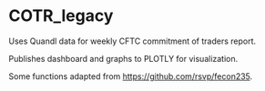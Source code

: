 # COTR_legacy
Uses Quandl data for weekly CFTC commitment of traders report.

Publishes dashboard and graphs to PLOTLY for visualization.

Some functions adapted from https://github.com/rsvp/fecon235.


